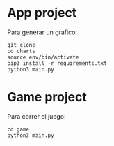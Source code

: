 # App project

Para generar un grafico:

```
git clone 
cd charts
source env/bin/activate
pip3 install -r requirements.txt
python3 main.py
```

# Game project

Para correr el juego:

```
cd game
python3 main.py
```